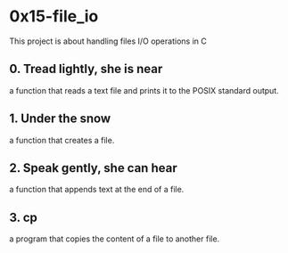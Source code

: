 # 0x15-file_io
This project is about handling files I/O operations in C

## 0. Tread lightly, she is near
a function that reads a text file and prints it to the POSIX standard output.

## 1. Under the snow 
a function that creates a file.
## 2. Speak gently, she can hear 
a function that appends text at the end of a file.
## 3. cp 
a program that copies the content of a file to another file.



